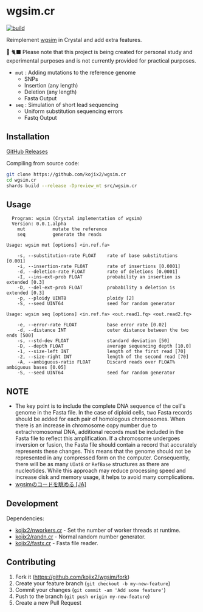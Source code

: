 # wgsim.cr

[![build](https://github.com/kojix2/wgsim.cr/actions/workflows/build.yml/badge.svg)](https://github.com/kojix2/wgsim.cr/actions/workflows/build.yml)

Reimplement [wgsim](https://github.com/lh3/wgsim) in Crystal and add extra features.

:yarn: :black_cat: Please note that this project is being created for personal study and experimental purposes and is not currently provided for practical purposes.

- `mut` : Adding mutations to the reference genome
  - SNPs
  - Insertion (any length)
  - Deletion (any length)
  - Fasta Output
- `seq` : Simulation of short lead sequencing
  - Uniform substitution sequencing errors
  - Fastq Output

## Installation

[GitHub Releases](https://github.com/kojix2/wgsim.cr/releases/latest)

Compiling from source code:

```sh
git clone https://github.com/kojix2/wgsim.cr
cd wgsim.cr
shards build --release -Dpreview_mt src/wgsim.cr
```

## Usage

```
  Program: wgsim (Crystal implementation of wgsim)
  Version: 0.0.1.alpha
    mut          mutate the reference
    seq          generate the reads
```

```
Usage: wgsim mut [options] <in.ref.fa>

    -s, --substitution-rate FLOAT    rate of base substitutions [0.001]
    -i, --insertion-rate FLOAT       rate of insertions [0.0001]
    -d, --deletion-rate FLOAT        rate of deletions [0.0001]
    -I, --ins-ext-prob FLOAT         probability an insertion is extended [0.3]
    -D, --del-ext-prob FLOAT         probability a deletion is extended [0.3]
    -p, --ploidy UINT8               ploidy [2]
    -S, --seed UINT64                seed for random generator
```

```
Usage: wgsim seq [options] <in.ref.fa> <out.read1.fq> <out.read2.fq>

    -e, --error-rate FLOAT           base error rate [0.02]
    -d, --distance INT               outer distance between the two ends [500]
    -s, --std-dev FLOAT              standard deviation [50]
    -D, --depth FLOAT                average sequencing depth [10.0]
    -1, --size-left INT              length of the first read [70]
    -2, --size-right INT             length of the second read [70]
    -A, --ambiguous-ratio FLOAT      Discard reads over FLOAT% ambiguous bases [0.05]
    -S, --seed UINT64                seed for random generator
```

## NOTE

- The key point is to include the complete DNA sequence of the cell's genome in the Fasta file. In the case of diploid cells, two Fasta records should be added for each pair of homologous chromosomes. When there is an increase in chromosome copy number due to extrachromosomal DNA, additional records must be included in the Fasta file to reflect this amplification. If a chromosome undergoes inversion or fusion, the Fasta file should contain a record that accurately represents these changes. This means that the genome should not be represented in any compressed form on the computer. Consequently, there will be as many `UInt8` or `RefBase` structures as there are nucleotides. While this approach may reduce processing speed and increase disk and memory usage, it helps to avoid many complications.
- [wgsimのコードを眺める [JA]](https://qiita.com/kojix2/items/35318fbefe0e2ea9fca1)

## Development

Dependencies:

- [kojix2/nworkers.cr](https://github.com/kojix2/nworkers.cr) - Set the number of worker threads at runtime.
- [kojix2/randn.cr](https://github.com/kojix2/randn.cr) - Normal random number generator.
- [kojix2/fastx.cr](https://github.com/kojix2/fastx.cr) - Fasta file reader.
  
## Contributing

1. Fork it (<https://github.com/kojix2/wgsim/fork>)
2. Create your feature branch (`git checkout -b my-new-feature`)
3. Commit your changes (`git commit -am 'Add some feature'`)
4. Push to the branch (`git push origin my-new-feature`)
5. Create a new Pull Request
